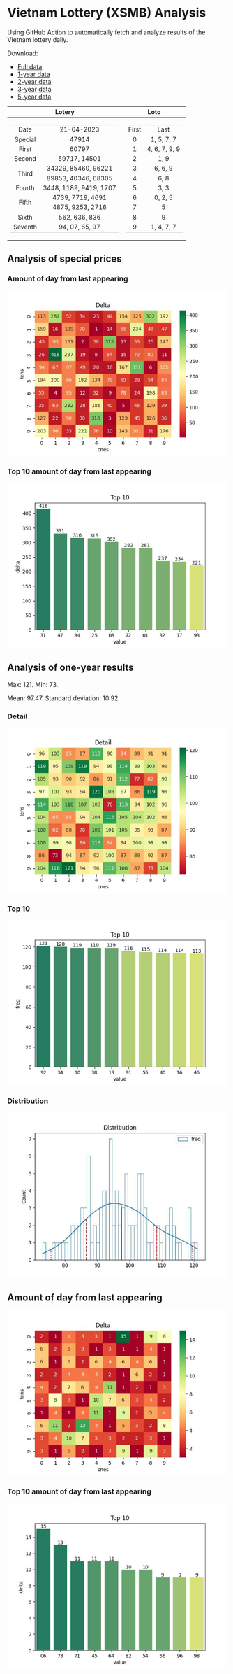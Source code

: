 # Vietnam Lottery (XSMB) Analysis

Using GitHub Action to automatically fetch and analyze results of the Vietnam lottery daily.

Download:

* [Full data](https://raw.githubusercontent.com/khiemdoan/vietnam-lottery-xsmb-analysis/main/results/xsmb.csv)
* [1-year data](https://raw.githubusercontent.com/khiemdoan/vietnam-lottery-xsmb-analysis/main/results/xsmb_1_year.csv)
* [2-year data](https://raw.githubusercontent.com/khiemdoan/vietnam-lottery-xsmb-analysis/main/results/xsmb_2_year.csv)
* [3-year data](https://raw.githubusercontent.com/khiemdoan/vietnam-lottery-xsmb-analysis/main/results/xsmb_3_year.csv)
* [5-year data](https://raw.githubusercontent.com/khiemdoan/vietnam-lottery-xsmb-analysis/main/results/xsmb_5_year.csv)

| Lotery      | Loto |
| :-----------: | :-----------: |
| <table><tr><td>Date</td><td>21-04-2023</td></tr><tr><td>Special</td><td>47914</td></tr><tr><td>First</td><td>60797</td></tr><tr><td>Second</td><td>59717, 14501</td></tr><tr><td rowspan="2">Third</td><td>34329, 85460, 96221</td></tr><tr><td>89853, 40346, 68305</td></tr><tr><td>Fourth</td><td>3448, 1189, 9419, 1707</td></tr><tr><td rowspan="2">Fifth</td><td>4739, 7719, 4691</td></tr><tr><td>4875, 9253, 2716</td></tr><tr><td>Sixth</td><td>562, 636, 836</td></tr><tr><td>Seventh</td><td>94, 07, 65, 97</td></tr></table> | <table><tr><td>First</td><td>Last</td></tr><tr><td>0</td><td>1, 5, 7, 7</td></tr><tr><td>1</td><td>4, 6, 7, 9, 9</td></tr><tr><td>2</td><td>1, 9</td></tr><tr><td>3</td><td>6, 6, 9</td></tr><tr><td>4</td><td>6, 8</td></tr><tr><td>5</td><td>3, 3</td></tr><tr><td>6</td><td>0, 2, 5</td></tr><tr><td>7</td><td>5</td></tr><tr><td>8</td><td>9</td></tr><tr><td>9</td><td>1, 4, 7, 7</td></tr></table> |


<h2>Analysis of special prices</h2>

<h3>Amount of day from last appearing</h3>

![Delta](images/special_delta.jpg)

<h3>Top 10 amount of day from last appearing</h3>

![Delta top 10](images/special_delta_top_10.jpg)

<h2>Analysis of one-year results</h2>

Max: 121. Min: 73.

Mean: 97.47. Standard deviation: 10.92.

<h3>Detail</h3>

![Detail](images/heatmap.jpg)

<h3>Top 10</h3>

![Top 10](images/top-10.jpg)

<h3>Distribution</h3>

![Distribution](images/distribution.jpg)

<h2>Amount of day from last appearing</h2>

![Delta](images/delta.jpg)

<h3>Top 10 amount of day from last appearing</h3>

![Delta top 10](images/delta_top_10.jpg)